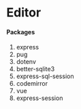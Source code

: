 # Editor
#### Packages
1. express
2. pug
3. dotenv
4. better-sqlite3
5. express-sql-session
6. codemirror
7. vue
8. express-session
